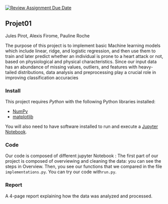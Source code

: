 [![Review Assignment Due Date](https://classroom.github.com/assets/deadline-readme-button-24ddc0f5d75046c5622901739e7c5dd533143b0c8e959d652212380cedb1ea36.svg)](https://classroom.github.com/a/U9FTc9i_)

## Projet01
Jules Pirot, Alexis Firome, Pauline Roche

The purpose of this project is to implement basic Machine learning models which include linear, ridge, and logistic
regression, and then use them to train and later predict whether an individual is prone to a heart attack or not, based on
physiological and physical characteristics. Since our input data has an abundance of missing values, outliers, and features with heavy-tailed distributions, data analysis and preprocessing play a crucial role in improving classification accuracies

### Install

This project requires *Python* with the following Python libraries installed:

- [NumPy](http://www.numpy.org/)
- [matplotlib](http://matplotlib.org/)

You will also need to have software installed to run and execute a [Jupyter Notebook](http://jupyter.org/install.html).


### Code

Our code is composed of different jupyter Notebook : 
The first part of our project is composed of overviewing and cleaning the data: you can see the steps in Overview.
Then, you see our functions that we compared in the file `implementations.py`.
You can try our code with`run.py`. 



### Report
A 4-page report explaining how the data was analyzed and processed. 
